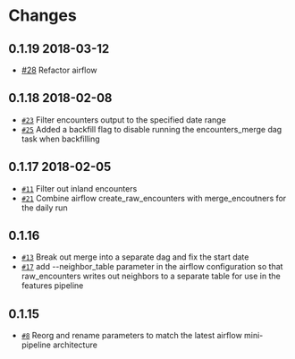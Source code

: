 Changes
=======

0.1.19 2018-03-12
-----------------

* [#28](https://github.com/GlobalFishingWatch/encounters_pipeline/pull/28)
  Refactor airflow
  
  
0.1.18 2018-02-08
-----------------

* [`#23`](https://github.com/GlobalFishingWatch/encounters_pipeline/pull/23)
  Filter encounters output to the specified date range
* [`#25`](https://github.com/GlobalFishingWatch/encounters_pipeline/pull/25)
  Added a backfill flag to disable running the encounters_merge dag task when backfilling

0.1.17 2018-02-05
-----------------

* [`#11`](https://github.com/GlobalFishingWatch/encounters_pipeline/pull/11)
  Filter out inland encounters
* [`#21`](https://github.com/GlobalFishingWatch/encounters_pipeline/pull/21)
  Combine airflow create_raw_encounters with merge_encoutners for the daily run
  
0.1.16
------

* [`#13`](https://github.com/GlobalFishingWatch/encounters_pipeline/pull/13)
  Break out merge into a separate dag and fix the start date
* [`#17`](https://github.com/GlobalFishingWatch/encounters_pipeline/pull/17)
  add --neighbor_table parameter in the airflow configuration so that raw_encounters 
  writes out neighbors to a separate table for use in the features pipeline
  
0.1.15
------

* [`#8`](https://github.com/GlobalFishingWatch/encounters_pipeline/pull/8)
  Reorg and rename parameters to match the latest airflow mini-pipeline architecture




